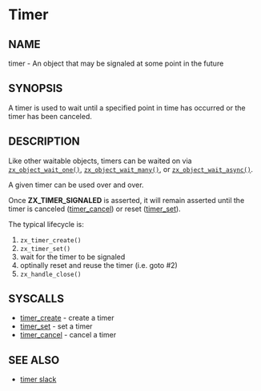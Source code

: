 # Timer

## NAME

timer - An object that may be signaled at some point in the future

## SYNOPSIS

A timer is used to wait until a specified point in time has occurred
or the timer has been canceled.

## DESCRIPTION

Like other waitable objects, timers can be waited on via
[`zx_object_wait_one()`](../syscalls/object_wait_one.md),
[`zx_object_wait_many()`](../syscalls/object_wait_many.md), or
[`zx_object_wait_async()`](../syscalls/object_wait_async.md).

A given timer can be used over and over.

Once **ZX_TIMER_SIGNALED** is asserted, it will remain asserted until
the timer is canceled ([timer_cancel]) or reset ([timer_set]).

The typical lifecycle is:

1. `zx_timer_create()`
2. `zx_timer_set()`
3. wait for the timer to be signaled
4. optinally reset and reuse the timer (i.e. goto #2)
5. `zx_handle_close()`

## SYSCALLS

+ [timer_create] - create a timer
+ [timer_set] - set a timer
+ [timer_cancel] - cancel a timer

## SEE ALSO

+ [timer slack](../timer_slack.md)

[timer_create]: ../syscalls/timer_create.md
[timer_set]: ../syscalls/timer_set.md
[timer_cancel]: ../syscalls/timer_cancel.md
